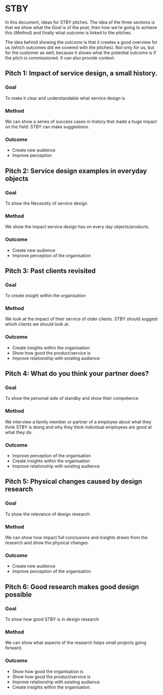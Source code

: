 # STBY

In this document, ideas for STBY pitches. The idea of the three sections is that we show what the *Goal* is of the post, then how we're going to achieve this (*Method*) and finally what *outcome* is linked to the pitches.

The idea behind showing the *outcome* is that it creates a good overview for us (which outcomes did we covered with the pitches). Not only for us, but for the customer as well, because it shows what the potential outcome is if the pitch is commissioned. It can also provide context.

## Pitch 1: Impact of service design, a small history.

### Goal

To make it clear and understandable what service design is

### Method

We can show a series of success cases in history that made a huge impact on the field. STBY can make suggestions.

### Outcome

* Create new audience
* Improve perception

## Pitch 2: Service design examples in everyday objects

### Goal

To show the Necessity of service design

### Method

We show the impact service design has on every day objects/products.

### Outcome

* Create new audience
* Improve perception of the organisation

## Pitch 3: Past clients revisited

### Goal

To create insight within the organisation

### Method

We look at the impact of their service of older clients. STBY should suggest which clients we should look at.

### Outcome

* Create insights within the organisation
* Show how good the product/service is
* Improve relationship with existing audience

## Pitch 4: What do you think your partner does?

### Goal

To show the personal side of standby and show their competence

### Method

We interview a family member or partner
of a employee about what they think STBY is doing and why they think individual employees are good at what they do.

### Outcome

* Improve perception of the organisation
* Create insights within the organisation
* Improve relationship with existing audience

## Pitch 5: Physical changes caused by design research

### Goal

To show the relevance of design research

### Method

We can show how impact full conclusions and insights drawn from the research and show the physical changes.

### Outcome

* Create new audience
* Improve perception of the organisation

## Pitch 6: Good research makes good design possible

### Goal

To show how good STBY is in design research

### Method

We can show what aspects of the research helps small projects going forward.

### Outcome

* Show how good the organisation is
* Show how good the product/service is
* Improve relationship with existing audience
* Create insights within the organisation.
